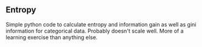 ## Entropy

Simple python code to calculate entropy and information gain as well as gini information for categorical data. Probably doesn't scale well. More of a learning exercise than anything else.

